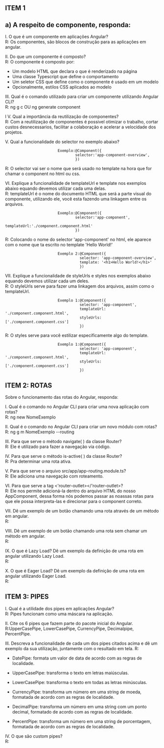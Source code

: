  ## ITEM 1 


 ## a) A respeito de componente, responda: 

I. O que é um componente em aplicações Angular?<br>
R: Os componentes, são blocos de construção para as aplicações em angular.

II. Do que um componente é composto?<br>
R: O componente é composto por:

- Um modelo HTML que declara o que é renderizado na página
- Uma classe Typescript que define o comportamento 
- Um seletor CSS que define como o componente é usado em um modelo
- Opcionalmente, estilos CSS aplicados ao modelo 

III. Qual é o comando utilizado para criar um componente utilizando Angular CLI?<br>
R: ng g c OU ng generate component 

I V. Qual a importância da reutilização de componentes?<br>
R: Com a reutilização de componentes é possivel otimizar o trabalho, cortar custos desnecessarios, facilitar a colaboração e acelerar a velocidade dos projetos.

V. Qual a funcionalidade do selector no exemplo abaixo?<br>

                            Exemplo:@Component({  
                                    selector:'app-component-overview',
                                    })             

 R: O selector vai ser o nome que será usado no template na hora que for chamar o component no html ou css.



VI. Explique a funcionalidade de templateUrl e template nos exemplos abaixo equando devemos utilizar cada uma delas.<br>
R: templateUrl é o nome do documento HTML que será a parte visual do componente, utilizando ele, você esta fazendo uma linkagem entre os arquivos.



                            Exemplo:@Component({  
                                    selector:'app-component',
                                    templateUrl:'./component.component.html'
                                    })    
R: Colocando o nome do selector 'app-component' no html, ele aparece com o nome que ta escrito no template 'Hello World!'




                            Exemplo 2:@Component({
                                      selector: 'app-component-overview',
                                      template: '<h1>Hello World!</h1>' 
                                      }) 

VII. Explique a funcionalidade de styleUrls e styles nos exemplos abaixo equando devemos utilizar cada um deles.   
R: O styleUrls serve para fazer uma linkagem dos arquivos, assim como o templateUrl.
     

                            Exemplo 1:@Component({  
                                      selector: 'app-component', 
                                      templateUrl: './component.component.html',                          
                                      styleUrls: ['./component.component.css']                         
                                      })


R: O styles serve para você estilizar especificamente algo do template.

                            Exemplo 1:@Component({  
                                      selector: 'app-component', 
                                      templateUrl: './component.component.html',                          
                                      styleUrls: ['./component.component.css']                         
                                      })

## ITEM 2: ROTAS
Sobre o funcionamento das rotas do Angular, responda:

I. Qual é o comando no Angular CLI para criar uma nova aplicação com rotas?  
R: ng new NomeExemplo

II. Qual é o comando no Angular CLI para criar um novo módulo com rotas? <br>
R: ng g m NomeExemplo --routing

III. Para que serve o método navigate( ) da classe Router?<br>
R: Ele é utilizado para fazer a navegação via código.

IV. Para que serve o método is-active( ) da classe Router?<br>
R: Pra determinar uma rota ativa.

V. Para que serve o arquivo src/app/app-routing.module.ts?<br>
R: Ele adiciona uma navegação com roteamento.

VI. Para que serve a tag <'router-outlet></'router-outlet>?<br>
R: Ele nos permite adicioná-la dentro do arquivo HTML do nosso AppComponent, dessa forma nós podemos passar as noassas rotas para que ele possa interpreta-las e direcionar para o component correto.

VII. Dê um exemplo de um botão chamando uma rota através de um método em angular.<br>
R:

VIII. Dê um exemplo de um botão chamando uma rota sem chamar um método em angular.<br>
R:

IX. O que é Lazy Load? Dê um exemplo da definição de uma rota em angular utilizando Lazy Load.<br>
R:

X. O que é Eager Load? Dê um exemplo da definição de uma rota em angular utilizando Eager Load.<br>
R:


## ITEM 3: PIPES

I. Qual é a utilidade dos pipes em aplicações Angular?<br>
R: Pipes funcionam como uma máscara na aplicação.

II. Cite os 6 pipes que fazem parte do pacote inicial do Angular.<br>
R:UpperCasePipe, LowerCasePipe, CurrencyPipe, Decimalpipe, PercentPipe.

III. Descreva a funcionalidade de cada um dos pipes citados acima e dê um exemplo da sua utilização, juntamente com o resultado em tela.
R:
- DatePipe: formata um valor de data de acordo com as regras de localidade.<br>

- UpperCasePipe: transforma o texto em letras maiúsculas.<br>

- LowerCasePipe: transforma o texto em todas as letras minúsculas.<br>

- CurrencyPipe: transforma um número em uma string de moeda, formatada de acordo com as regras de localidade.<br>

- DecimalPipe: transforma um número em uma string com um ponto decimal, formatado de acordo com as regras de localidade.<br>

- PercentPipe: transforma um número em uma string de porcentagem, formatada de acordo com as regras de localidade.<br>

IV. O que são custom pipes?<br>
R: 







                               